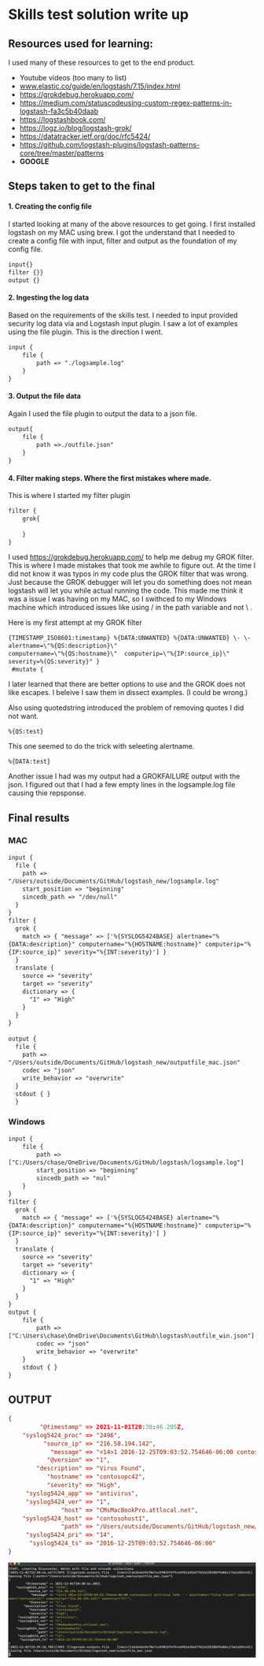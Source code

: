 # Skills test solution write up 

## Resources used for learning:
I used many of these resources to get to the end product.

* Youtube videos (too many to list)  
* www.elastic.co/guide/en/logstash/7.15/index.html 
* https://grokdebug.herokuapp.com/
* https://medium.com/statuscodeusing-custom-regex-patterns-in-logstash-fa3c5b40daab
* https://logstashbook.com/
* https://logz.io/blog/logstash-grok/
* https://datatracker.ietf.org/doc/rfc5424/
* https://github.com/logstash-plugins/logstash-patterns-core/tree/master/patterns
*  **GOOGLE**
   

## Steps taken to get to the final 
#### 1. Creating the config file
I started looking at many of the above resources to get going. I first installed logstash on my MAC using brew. I got the understand that I needed to create a config file with input, filter and output as the foundation of my config file. 

```CONF
input{}
filter {}}
output {}
```
#### 2. Ingesting the log data
Based on the requirements of the skills test.  I needed to input provided security log data via and Logstash input plugin. I saw a lot of examples using the file plugin. This is the direction I went.
```CONF
input {
    file {
        path => "./logsample.log" 
    }
}
```
#### 3. Output the file data
Again I used the file plugin to output the data to a json file. 
```CONF
output{
    file {
        path =>./outfile.json" 
    }
}
```
#### 4. Filter making steps. Where the first mistakes where made. 
This is where I started my filter plugin 
```CONF
filter {
    grok{

    }
}
```
I used  https://grokdebug.herokuapp.com/ to help me debug my GROK filter. This is where I made mistakes that took me awhile to figure out. At the time I did not know it was typos in my code plus the GROK filter that was wrong. Just because the GROK debugger will let you do something does not mean logstash will let you while actual running the code. This made me think it was a issue I was having on my MAC, so I swithced to my Windows machine which introduced issues like using / in the path variable and not \ . 

Here is my first attempt at my GROK filter 
```
{TIMESTAMP_ISO8601:timestamp} %{DATA:UNWANTED} %{DATA:UNWANTED} \- \- alertname=\"%{QS:description}\" 
computername=\"%{QS:hostname}\"  computerip=\"%{IP:source_ip}\" severity=%{QS:severity}" }
 #mutate {
```
I later learned that there are better options to use and the GROK does not like escapes. I beleive I saw them in dissect examples. (I could be wrong.) 

Also using quotedstring introduced the problem of removing quotes I did not want. 
```
%{QS:test}
```
This one seemed to do the trick with seleeting alertname. 
```
%{DATA:test}
```

Another issue I had was my output had a GROKFAILURE output with the json. I figured out that I had a few empty lines in the logsample.log file causing thie repsponse.

## Final results
### MAC
```CONF
input {
  file {
    path => "/Users/outside/Documents/GitHub/logstash_new/logsample.log"
    start_position => "beginning"
    sincedb_path => "/dev/null"
  }
}
filter {
  grok {
    match => { "message" => ['%{SYSLOG5424BASE} alertname="%{DATA:description}" computername="%{HOSTNAME:hostname}" computerip="%{IP:source_ip}" severity="%{INT:severity}'] }
  }
  translate {
    source => "severity"
    target => "severity"
    dictionary => {
      "1" => "High"
    }
  }
}  

output {
  file {
    path => "/Users/outside/Documents/GitHub/logstash_new/outputfile_mac.json"
    codec => "json"
    write_behavior => "overwrite"
  }
  stdout { }
  }
```
### Windows

```CONF
input {
    file {
        path => ["C:/Users/chase/OneDrive/Documents/GitHub/logstash/logsample.log"]
        start_position => "beginning"
        sincedb_path => "nul"
    }
}
filter {
  grok {
    match => { "message" => ['%{SYSLOG5424BASE} alertname="%{DATA:description}" computername="%{HOSTNAME:hostname}" computerip="%{IP:source_ip}" severity="%{INT:severity}'] }
  }
  translate {
    source => "severity"
    target => "severity"
    dictionary => {
      "1" => "High"
    }
  }
}  
output {
    file { 
        path => ["C:\Users\chase\OneDrive\Documents\GitHub\logstash\outfile_win.json"]
        codec => "json"
        write_behavior => "overwrite"
    }
    stdout { }
}
```
## OUTPUT
```JSON
{
         "@timestamp" => 2021-11-01T20:38:46.205Z,
    "syslog5424_proc" => "2496",
          "source_ip" => "216.58.194.142",
            "message" => "<14>1 2016-12-25T09:03:52.754646-06:00 contosohost1 antivirus 2496 - - alertname=\"Virus Found\" computername=\"contosopc42\" computerip=\"216.58.194.142\" severity=\"1\"",
           "@version" => "1",
        "description" => "Virus Found",
           "hostname" => "contosopc42",
           "severity" => "High",
     "syslog5424_app" => "antivirus",
     "syslog5424_ver" => "1",
               "host" => "CMsMacBookPro.attlocal.net",
    "syslog5424_host" => "contosohost1",
               "path" => "/Users/outside/Documents/GitHub/logstash_new/logsample.log",
     "syslog5424_pri" => "14",
      "syslog5424_ts" => "2016-12-25T09:03:52.754646-06:00"
}
```
![Output](https://github.com/cmoxley1/logstash/blob/main/output.jpg)